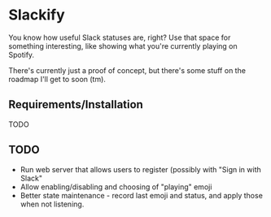 Slackify
========

You know how useful Slack statuses are, right? Use that space for something interesting, like showing what you're currently playing on Spotify.

There's currently just a proof of concept, but there's some stuff on the roadmap I'll get to soon (tm).

Requirements/Installation
-------------------------

TODO


TODO
----
- Run web server that allows users to register (possibly with "Sign in with Slack"
- Allow enabling/disabling and choosing of "playing" emoji
- Better state maintenance - record last emoji and status, and apply those when not listening.
